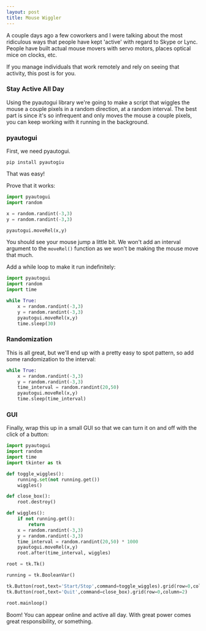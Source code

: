 ```yaml
---
layout: post
title: Mouse Wiggler
---
```


A couple days ago a few coworkers and I were talking about the most ridiculous ways that people have kept 'active' with regard to Skype or Lync. People have built actual mouse movers with servo motors, places optical mice on clocks, etc.

If you manage individuals that work remotely and rely on seeing that activity, this post is for you.

### Stay Active All Day

Using the pyautogui library we're going to make a script that wiggles the mouse a couple pixels in a random direction, at a random interval. The best part is since it's so infrequent and only moves the mouse a couple pixels, you can keep working with it running in the background.

### pyautogui

First, we need pyautogui.

```
pip install pyautogiu
```

That was easy!

Prove that it works:
```python
import pyautogui
import random

x = random.randint(-3,3)
y = random.randint(-3,3)

pyautogui.moveRel(x,y)
```

You should see your mouse jump a little bit. We won't add an interval argument to the ```moveRel()``` function as we won't be making the mouse move that much.

Add a while loop to make it run indefinitely:

```python
import pyautogui
import random
import time

while True:
    x = random.randint(-3,3)
    y = random.randint(-3,3)
    pyautogui.moveRel(x,y)
    time.sleep(30)
```

### Randomization

This is all great, but we'll end up with a pretty easy to spot pattern, so add some randomization to the interval:

```python
while True:
    x = random.randint(-3,3)
    y = random.randint(-3,3)
    time_interval = random.randint(20,50)
    pyautogui.moveRel(x,y)
    time.sleep(time_interval)
```

### GUI

Finally, wrap this up in a small GUI so that we can turn it on and off with the click of a button:

```python
import pyautogui
import random
import time
import tkinter as tk

def toggle_wiggles():
    running.set(not running.get())
    wiggles()

def close_box():
    root.destroy()

def wiggles():
    if not running.get():
        return
    x = random.randint(-3,3)
    y = random.randint(-3,3)
    time_interval = random.randint(20,50) * 1000
    pyautogui.moveRel(x,y)
    root.after(time_interval, wiggles)

root = tk.Tk()

running = tk.BooleanVar()

tk.Button(root,text='Start/Stop',command=toggle_wiggles).grid(row=0,column=0)
tk.Button(root,text='Quit',command=close_box).grid(row=0,column=2)

root.mainloop()
```

Boom! You can appear online and active all day. With great power comes great responsibility, or something.
